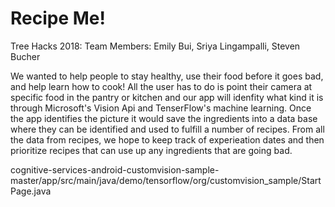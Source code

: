 # Recipe Me!
Tree Hacks 2018:
Team Members:
Emily Bui,
Sriya Lingampalli,
Steven Bucher

We wanted to help people to stay healthy, use their food before it goes bad, and help learn how to cook!
All the user has to do is point their camera at specific food in the pantry or kitchen and our app will idenfity what kind it is through Microsoft's Vision Api and TenserFlow's machine learning. 
Once the app identifies the picture it would save the ingredients into a data base where they can be identified and used to fulfill a number of recipes. 
From all the data from recipes, we hope to keep track of experieation dates and then prioritize recipes that can use up any ingredients that are going bad. 


cognitive-services-android-customvision-sample-master/app/src/main/java/demo/tensorflow/org/customvision_sample/StartPage.java
